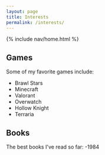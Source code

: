 ```yaml
---
layout: page
title: Interests
permalink: /interests/
---
```


{% include nav/home.html %}

## Games

Some of my favorite games include:
- Brawl Stars
- Minecraft
- Valorant
- Overwatch
- Hollow Knight
- Terraria

## Books

The best books I've read so far:
-1984
